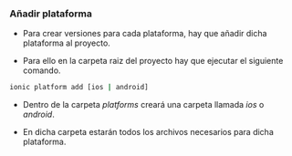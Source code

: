 ### Añadir plataforma

- Para crear versiones para cada plataforma, hay que añadir dicha plataforma al proyecto.

- Para ello en la carpeta raiz del proyecto hay que ejecutar el siguiente comando.

```bash
ionic platform add [ios | android]

```
- Dentro de la carpeta *platforms* creará una carpeta llamada *ios* o *android*.

- En dicha carpeta estarán todos los archivos necesarios para dicha plataforma.
